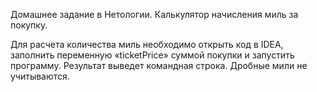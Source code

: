 Домашнее задание в Нетологии. Калькулятор начисления миль за покупку. 

Для расчета количества миль необходимо открыть код в IDEA, заполнить переменную «ticketPrice» суммой покупки и запустить программу. Результат выведет командная строка. Дробные мили не учитываются.
